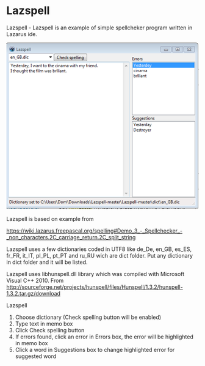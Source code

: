 # Lazspell
Lazspell - Lazspell is an example of simple spellcheker program written in Lazarus ide.

<img src="https://raw.githubusercontent.com/Raf20076/Lazspell/master/Lazspell.PNG"/>

Lazspell is based on example from 

https://wiki.lazarus.freepascal.org/spelling#Demo_3_-_Spellchecker_-_non_characters.2C_carriage_return.2C_split_string

Lazspell uses a few dictionaries coded in UTF8 like de_De, en_GB, es_ES, fr_FR, it_IT, pl_PL, pt_PT and ru_RU
wich are dict folder. Put any dictionary in dict folder and it will be listed.

Lazspell uses libhunspell.dll library which was compiled with Microsoft Visual C++ 2010. 
From http://sourceforge.net/projects/hunspell/files/Hunspell/1.3.2/hunspell-1.3.2.tar.gz/download

Lazspell

1. Choose dictionary (Check spelling button will be enabled)
2. Type text in memo box
3. Click Check spelling button
4. If errors found, click an error in Errors box, the error will be highlighted in memo box
5. Click a word in Suggestions box to change highlighted error for suggested word
